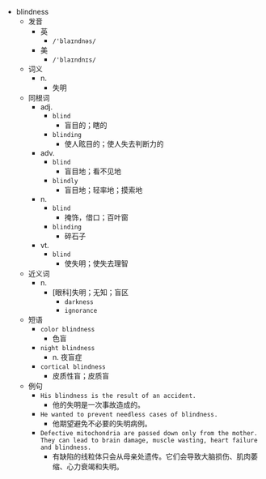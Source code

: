 - blindness
  - 发音
    - 英
      - `/'blaɪndnəs/`
    - 美
      - `/'blaɪndnɪs/`
  - 词义
    - n.
      - 失明
  - 同根词
    - adj.
      - `blind`
        - 盲目的；瞎的
      - `blinding`
        - 使人眩目的；使人失去判断力的
    - adv.
      - `blind`
        - 盲目地；看不见地
      - `blindly`
        - 盲目地；轻率地；摸索地
    - n.
      - `blind`
        - 掩饰，借口；百叶窗
      - `blinding`
        - 碎石子
    - vt.
      - `blind`
        - 使失明；使失去理智
  - 近义词
    - n.
      - [眼科]失明；无知；盲区
        - `darkness`
        - `ignorance`
  - 短语
    - `color blindness`
      - 色盲 
    - `night blindness`
      - n. 夜盲症 
    - `cortical blindness`
      - 皮质性盲；皮质盲 
  - 例句
    - `His blindness is the result of an accident.`
      - 他的失明是一次事故造成的。
    - `He wanted to prevent needless cases of blindness.`
      - 他期望避免不必要的失明病例。
    - `Defective mitochondria are passed down only from the mother. They can lead to brain damage, muscle wasting, heart failure and blindness.`
      - 有缺陷的线粒体只会从母亲处遗传。它们会导致大脑损伤、肌肉萎缩、心力衰竭和失明。

